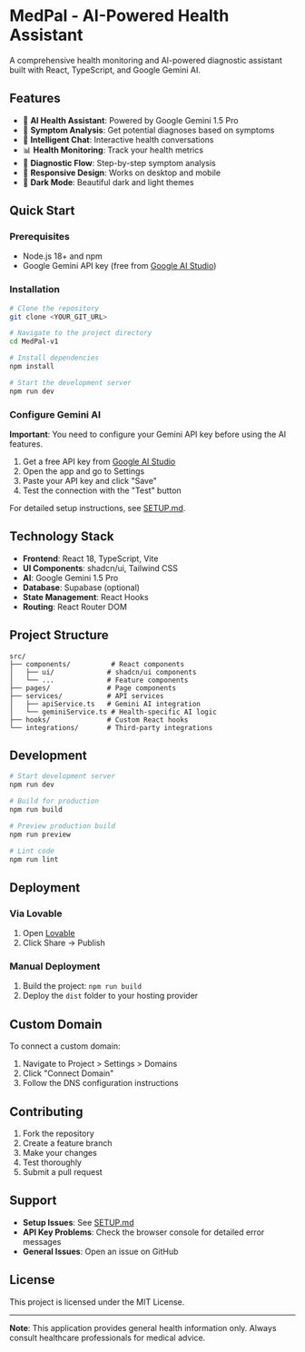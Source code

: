 # MedPal - AI-Powered Health Assistant

A comprehensive health monitoring and AI-powered diagnostic assistant built with React, TypeScript, and Google Gemini AI.

## Features

- 🤖 **AI Health Assistant**: Powered by Google Gemini 1.5 Pro
- 🏥 **Symptom Analysis**: Get potential diagnoses based on symptoms
- 💬 **Intelligent Chat**: Interactive health conversations
- 📊 **Health Monitoring**: Track your health metrics
- 🎯 **Diagnostic Flow**: Step-by-step symptom analysis
- 📱 **Responsive Design**: Works on desktop and mobile
- 🌙 **Dark Mode**: Beautiful dark and light themes

## Quick Start

### Prerequisites

- Node.js 18+ and npm
- Google Gemini API key (free from [Google AI Studio](https://aistudio.google.com/app/apikey))

### Installation

```sh
# Clone the repository
git clone <YOUR_GIT_URL>

# Navigate to the project directory
cd MedPal-v1

# Install dependencies
npm install

# Start the development server
npm run dev
```

### Configure Gemini AI

**Important**: You need to configure your Gemini API key before using the AI features.

1. Get a free API key from [Google AI Studio](https://aistudio.google.com/app/apikey)
2. Open the app and go to Settings
3. Paste your API key and click "Save"
4. Test the connection with the "Test" button

For detailed setup instructions, see [SETUP.md](./SETUP.md).

## Technology Stack

- **Frontend**: React 18, TypeScript, Vite
- **UI Components**: shadcn/ui, Tailwind CSS
- **AI**: Google Gemini 1.5 Pro
- **Database**: Supabase (optional)
- **State Management**: React Hooks
- **Routing**: React Router DOM

## Project Structure

```
src/
├── components/          # React components
│   ├── ui/             # shadcn/ui components
│   └── ...             # Feature components
├── pages/              # Page components
├── services/           # API services
│   ├── apiService.ts   # Gemini AI integration
│   └── geminiService.ts # Health-specific AI logic
├── hooks/              # Custom React hooks
└── integrations/       # Third-party integrations
```

## Development

```sh
# Start development server
npm run dev

# Build for production
npm run build

# Preview production build
npm run preview

# Lint code
npm run lint
```

## Deployment

### Via Lovable
1. Open [Lovable](https://lovable.dev/projects/e9c941d1-e838-40b2-adfb-c4236666e316)
2. Click Share → Publish

### Manual Deployment
1. Build the project: `npm run build`
2. Deploy the `dist` folder to your hosting provider

## Custom Domain

To connect a custom domain:
1. Navigate to Project > Settings > Domains
2. Click "Connect Domain"
3. Follow the DNS configuration instructions

## Contributing

1. Fork the repository
2. Create a feature branch
3. Make your changes
4. Test thoroughly
5. Submit a pull request

## Support

- **Setup Issues**: See [SETUP.md](./SETUP.md)
- **API Key Problems**: Check the browser console for detailed error messages
- **General Issues**: Open an issue on GitHub

## License

This project is licensed under the MIT License.

---

**Note**: This application provides general health information only. Always consult healthcare professionals for medical advice.
